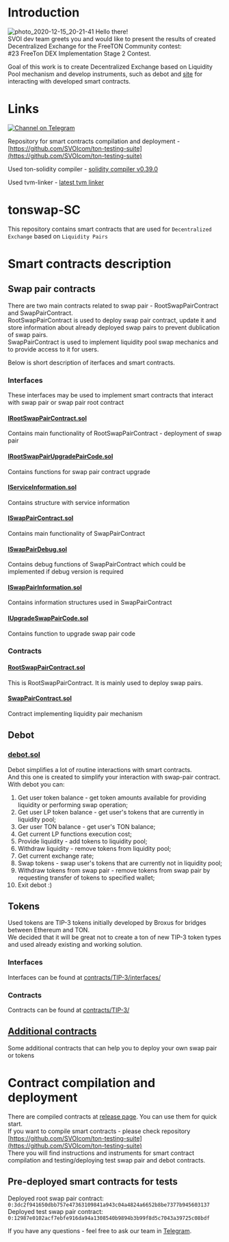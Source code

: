 # Introduction
![photo_2020-12-15_20-21-41](https://user-images.githubusercontent.com/18599919/111032509-ac9fbd80-841d-11eb-9639-843ef2d758b3.jpg)
Hello there! \
SVOI dev team greets you and would like to present the results of created Decentralized Exchange for the FreeTON Community contest: \
#23 FreeTon DEX Implementation Stage 2 Contest.

Goal of this work is to create Decentralized Exchange based on Liquidity Pool mechanism and develop instruments, such as 
debot and [site](https://tonswap.com) for interacting with developed smart contracts.
 
# Links
[![Channel on Telegram](https://img.shields.io/badge/-TON%20Swap%20TG%20chat-blue)](https://t.me/tonswap) 

Repository for smart contracts compilation and deployment - [https://github.com/SVOIcom/ton-testing-suite](https://github.com/SVOIcom/ton-testing-suite)

Used ton-solidity compiler - [solidity compiler v0.39.0](https://github.com/broxus/TON-Solidity-Compiler/tree/98892ddbd2817784857b54436d75b64a3fdf6eb1)

Used tvm-linker - [latest tvm linker](https://github.com/tonlabs/TVM-linker)

# tonswap-SC
This repository contains smart contracts that are used for ```Decentralized Exchange``` based on ```Liquidity Pairs```

# Smart contracts description

## Swap pair contracts
There are two main contracts related to swap pair - RootSwapPairContract and SwapPairContract. \
RootSwapPairContract is used to deploy swap pair contract, update it and store information about already deployed swap pairs to prevent dublication of swap pairs. \
SwapPairContract is used to implement liquidity pool swap mechanics and to provide access to it for users. 

Below is short description of iterfaces and smart contracts.

### Interfaces

These interfaces may be used to implement smart contracts that interact with swap pair or swap pair root contract

#### [IRootSwapPairContract.sol](contracts/SwapPair/IRootSwapPairContract.sol)

Contains main functionality of RootSwapPairContract - deployment of swap pair
#### [IRootSwapPairUpgradePairCode.sol](contracts/SwapPair/IRootSwapPairUpgradePairCode.sol)

Contains functions for swap pair contract upgrade

#### [IServiceInformation.sol](contracts/SwapPair/IServiceInformation.sol)

Contains structure with service information

#### [ISwapPairContract.sol](contracts/SwapPair/ISwapPairContract.sol)

Contains main functionality of SwapPairContract

#### [ISwapPairDebug.sol](contracts/SwapPair/ISwapPairDebug.sol)

Contains debug functions of SwapPairContract which could be implemented if debug version is required

#### [ISwapPairInformation.sol](contracts/SwapPair/ISwapPairInformation.sol)

Contains information structures used in SwapPairContract

#### [IUpgradeSwapPairCode.sol](contracts/SwapPair/IUpgradeSwapPairCode.sol)

Contains function to upgrade swap pair code

### Contracts

#### [RootSwapPairContract.sol](contracts/SwapPair/RootSwapPairContract.sol)

This is RootSwapPairContract. It is mainly used to deploy swap pairs.

#### [SwapPairContract.sol](contracts/SwapPair/SwapPairContract.sol)

Contract implementing liquidity pair mechanism

## Debot

### [debot.sol](contracts/debot/debot.sol)
Debot simplifies a lot of routine interactions with smart contracts. \
And this one is created to simplify your interaction with swap-pair contract. \
With debot you can:

1. Get user token balance - get token amounts available for providing liquidity or performing swap operation;
2. Get user LP token balance - get user's tokens that are currently in liquidity pool;
3. Ger user TON balance - get user's TON balance;
4. Get current LP functions execution cost;
5. Provide liquidity - add tokens to liquidity pool;
6. Withdraw liquidity - remove tokens from liquidity pool;
7. Get current exchange rate;
8. Swap tokens - swap user's tokens that are currently not in liquidity pool;
9. Withdraw tokens from swap pair - remove tokens from swap pair by requesting transfer of tokens to specified wallet;
10. Exit debot :)


## Tokens
Used tokens are TIP-3 tokens initially developed by Broxus for bridges between Ethereum and TON. \
We decided that it will be great not to create a ton of new TIP-3 token types and used already existing and working solution.

### Interfaces

Interfaces can be found at [contracts/TIP-3/interfaces/](contracts/TIP-3/interfaces)

### Contracts

Contracts can be found at [contracts/TIP-3/](contracts/TIP-3/)

## [Additional contracts](contracts/additional)
Some additional contracts that can help you to deploy your own swap pair or tokens

# Contract compilation and deployment

There are compiled contracts at [release page](https://github.com/SVOIcom/tonswap-SC/tags). You can use them for quick start. \
If you want to compile smart contracts - please check repository [https://github.com/SVOIcom/ton-testing-suite](https://github.com/SVOIcom/ton-testing-suite) \
There you will find instructions and instruments for smart contract compilation and testing/deploying test swap pair and debot contracts.

## Pre-deployed smart contracts for tests

Deployed root swap pair contract: ```0:3dc2f941650dbb757e47363109841a943c04a4824a6652b8be7377b945603137```
Deployed test swap pair contract: ```0:12987e0102acf7ebfe916da94a1308540b9894b3b99f8d5c7043a39725c08bdf```


If you have any questions - feel free to ask our team in [Telegram](https://t.me/tonswap).
